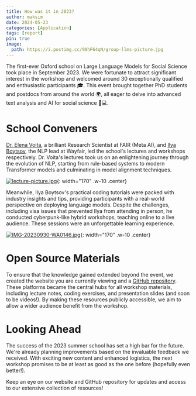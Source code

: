 ```yaml
---
title: How was it in 2023?
author: maksim
date: 2024-05-23
categories: [Application]
tags: [report]
pin: true
image:
  path: https://i.postimg.cc/90hF64qN/group-llms-picture.jpg
---
```


The first-ever Oxford school on Large Language Models for Social Science took place in September 2023. We were fortunate to attract significant interest in the workshop and welcomed around 30 exceptionally qualified and enthusiastic participants 🎓. This event brought together PhD students and postdocs from around the world 🌍, all eager to delve into advanced text analysis and AI for social science 🧠💻.


# School Conveners

[Dr. Elena Voita](https://lena-voita.github.io/), a brilliant Research Scientist at FAIR (Meta AI), and [Ilya Boytsov](https://www.linkedin.com/in/ieboytsov/), the NLP lead at Wayfair, led the school's lectures and workshops respectively. Dr. Voita's lectures took us on an enlightening journey through the evolution of NLP, starting from rule-based systems to modern Transformer models and culminating in model alignment techniques.

[![lecture-picture.jpg](https://i.postimg.cc/v8rmWvJR/lecture-picture.jpg)](https://postimg.cc/w3BHzDxF){: width="170" .w-10 .center}

Meanwhile, Ilya Boytsov's practical coding tutorials were packed with industry insights and tips, providing participants with a real-world perspective on deploying language models. Despite the challenges, including visa issues that prevented Ilya from attending in person, he conducted cyberpunk-like hybrid workshops, teaching online to a live audience. These sessions were an unforgettable learning experience.

[![IMG-20230930-WA0146.jpg](https://i.postimg.cc/63RpbVTv/IMG-20230930-WA0146.jpg)](https://postimg.cc/wyqz7mXq){: width="170" .w-10 .center}

# Open Source Materials

To ensure that the knowledge gained extended beyond the event, we created the website you are currently viewing and a [GitHub repository](https://github.com/antndlcrx/oxford-llms-workshop). These platforms became the central hubs for all workshop materials, including lecture notes, coding exercises, and presentation slides (and soon to be videos!). By making these resources publicly accessible, we aim to allow a wider audience benefit from the workshop. 

# Looking Ahead
The success of the 2023 summer school has set a high bar for the future. We're already planning improvements based on the invaluable feedback we received. With exciting new content and enhanced logistics, the next workshop promises to be at least as good as the one before (hopefully even better!). 

Keep an eye on our website and GitHub repository for updates and access to our extensive collection of resources!
